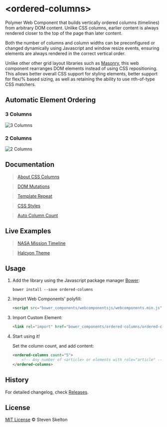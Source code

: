 &lt;ordered-columns&gt;
================

Polymer Web Component that builds vertically ordered columns (timelines) from arbitrary DOM content.
Unlike CSS columns, earlier content is always rendered closer to the top of the page than later content.

Both the number of columns and column widths can be preconfigured or changed dynamically using Javascript and window resize events, ensuring elements are always rendered in the correct vertical order.

Unlike other other grid layout libraries such as [Masonry](http://masonry.desandro.com/), this web component rearranges DOM elements instead of using CSS repositioning.
This allows better overall CSS support for styling elements, better support for flex/% based sizing, as well as retaining the ability to use nth-of-type CSS matchers.

## Automatic Element Ordering

### 3 Columns

![3 Columns](https://raw.githubusercontent.com/stevenrskelton/ordered-columns/master/examples/3columns.png "3 Columns")

### 2 Columns

![2 Columns](https://raw.githubusercontent.com/stevenrskelton/ordered-columns/master/examples/2columns.png "2 Columns")

## Documentation

> [About CSS Columns](http://files.stevenskelton.ca/ordered-columns/ordered-columns/examples/about.html)

> [DOM Mutations](http://files.stevenskelton.ca/ordered-columns/ordered-columns/examples/dom-mutation.html)

> [Template Repeat](http://files.stevenskelton.ca/ordered-columns/ordered-columns/examples/template-repeat.html)

> [CSS Styles](http://files.stevenskelton.ca/ordered-columns/ordered-columns/examples/css.html)

> [Auto Column Count](http://files.stevenskelton.ca/ordered-columns/ordered-columns/examples/adaptive-number-of-columns.html)

## Live Examples

> [NASA Mission Timeline](http://files.stevenskelton.ca/ordered-columns/ordered-columns/examples/nasa.html)

> [Halcyon Theme](http://files.stevenskelton.ca/ordered-columns/ordered-columns/examples/halcyon.html)

## Usage

1. Add the library using the Javascript package manager [Bower](http://bower.io/):

	```bower install --save ordered-columns```

2. Import Web Components' polyfill:

	```html
	<script src="bower_components/webcomponentsjs/webcomponents.min.js"></script>
	```

3. Import Custom Element:

	```html
	<link rel="import" href="bower_components/ordered-columns/ordered-columns.html">
	```

4. Start using it!

	Set the column count, and add content:

	```html
	<ordered-columns count="5">
		<!-- Any number of <article> or elements with role="article" -->
	</ordered-columns>
	```

## History

For detailed changelog, check [Releases](https://github.com/stevenrskelton/ordered-columns/releases).

## License
[MIT License](http://opensource.org/licenses/MIT) © Steven Skelton
